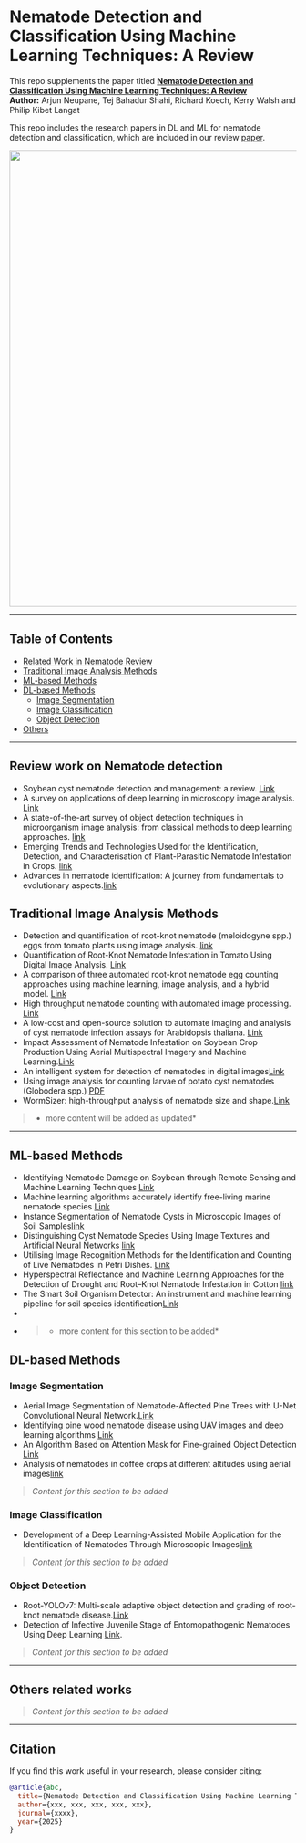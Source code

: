 # Nematode Detection and Classification Using Machine Learning Techniques: A Review

This repo supplements the paper titled **[Nematode Detection and Classification Using Machine Learning Techniques: A Review]()**  
**Author:** Arjun Neupane, Tej Bahadur Shahi, Richard Koech, Kerry Walsh and Philip Kibet Langat

This repo includes the research papers in DL and ML for nematode detection and classification, which are included in our review [paper]().

<p align="center">
<img src="Figure1.png" width="800">
</p>

---

## Table of Contents

  - [Related Work in Nematode Review](#related-work-in-nematode-review)  
  - [Traditional Image Analysis Methods](#traditional-image-analysis-methods)  
  - [ML-based Methods](#ml-based-methods)  
  - [DL-based Methods](#dl-based-methods)  
    - [Image Segmentation](#image-segmentation)  
    - [Image Classification](#image-classification)  
    - [Object Detection](#object-detection)  
  - [Others](#others)

---

## Review work on Nematode detection

- Soybean cyst nematode detection and management: a review. [Link](https://doi.org/10.1186/s13007-022-00933-8)
- A survey on applications of deep learning in microscopy image analysis. [Link](https://doi.org/10.1016/j.compbiomed.2021.104523)
- A state-of-the-art survey of object detection techniques in microorganism image analysis: from classical methods to deep learning approaches. [link](https://doi.org/10.1007/s10462-022-10209-1)
- Emerging Trends and Technologies Used for the Identification, Detection, and Characterisation of Plant-Parasitic Nematode Infestation in Crops. [link](https://doi.org/10.3390/plants13213041)
- Advances in nematode identification: A journey from fundamentals to evolutionary aspects.[link](https://doi.org/10.3390/d14070536)

## Traditional Image Analysis Methods
- Detection and quantification of root-knot nematode (meloidogyne spp.) eggs from tomato plants using image analysis. [link](https://doi.org/10.1109/ACCESS.2022.3223707)
- Quantification of Root-Knot Nematode Infestation in Tomato Using Digital Image Analysis. [Link](https://doi.org/10.3390/agronomy11122372)
- A comparison of three automated root-knot nematode egg counting approaches using machine learning, image analysis, and a hybrid model. [Link](https://doi.org/10.1094/PDIS-01-24-0217-SR)
- High throughput nematode counting with automated image processing. [Link](https://doi.org/10.1007/s10526-015-9703-2)
- A low-cost and open-source solution to automate imaging and analysis of cyst nematode infection assays for Arabidopsis thaliana. [Link](https://doi.org/10.1186/s13007-022-00963-2)
- Impact Assessment of Nematode Infestation on Soybean Crop Production Using Aerial Multispectral Imagery and Machine Learning.[Link](https://doi.org/10.3390/app14135482)
- An intelligent system for detection of nematodes in digital images[Link](https://doi.org/10.1109/IJCNN.2003.1223431)
- Using image analysis for counting larvae of potato cyst nematodes (Globodera spp.) [PDF](https://horizon.documentation.ird.fr/exl-doc/pleins_textes/fan/010005634.pdf)
- WormSizer: high-throughput analysis of nematode size and shape.[Link](https://doi.org/10.1371/journal.pone.0057142)
> * more content will be added as updated*

---

## ML-based Methods

- Identifying Nematode Damage on Soybean through Remote Sensing and Machine Learning Techniques [Link](https://www.mdpi.com/2073-4395/12/10/2404)  
- Machine learning algorithms accurately identify free-living marine nematode species [Link](https://peerj.com/articles/16216/)
- Instance Segmentation of Nematode Cysts in Microscopic Images of Soil Samples[link](https://doi.org/10.1109/embc.2019.8856567) 
- Distinguishing Cyst Nematode Species Using Image Textures and Artificial Neural Networks [link](https://doi.org/10.3390/agronomy13092277)
- Utilising Image Recognition Methods for the Identification and Counting of Live Nematodes in Petri Dishes. [Link](http://dx.doi.org/10.1109/ICCC62069.2024.10569308)
- Hyperspectral Reflectance and Machine Learning Approaches for the Detection of Drought and Root–Knot Nematode Infestation in Cotton [link](https://doi.org/10.3390/rs14164021)
- The Smart Soil Organism Detector: An instrument and machine learning pipeline for soil species identification[Link](https://doi.org/10.1016/j.bios.2022.114417)
- 
- > * more content for this section to be added*

## DL-based Methods

### Image Segmentation
- Aerial Image Segmentation of Nematode-Affected Pine Trees with U-Net Convolutional Neural Network.[Link](https://doi.org/10.3390/app14125087)
- Identifying pine wood nematode disease using UAV images and deep learning algorithms [Link](https://doi.org/10.3390/rs13020162)
- An Algorithm Based on Attention Mask for Fine-grained Object Detection [Link](https://doi.org/10.1109/CTISC52352.2021.00065)
- Analysis of nematodes in coffee crops at different altitudes using aerial images[link](https://doi.org/10.23919/EUSIPCO.2019.8902734)

> *Content for this section to be added*

### Image Classification
- Development of a Deep Learning-Assisted Mobile Application for the Identification of Nematodes Through Microscopic Images[link](https://doi.org/10.1002/moda.70000)
> *Content for this section to be added*

### Object Detection
- Root-YOLOv7: Multi-scale adaptive object detection and grading of root-knot nematode disease.[Link](https://doi.org/10.25165/j.ijabe.20251802.9414)
- Detection of Infective Juvenile Stage of Entomopathogenic Nematodes Using Deep Learning [Link](https://doi.org/10.1109/IBDAP62940.2024.10689709).
> *Content for this section to be added*

---

## Others related works

> *Content for this section to be added*

---

## Citation

If you find this work useful in your research, please consider citing:

```bibtex
@article{abc,
  title={Nematode Detection and Classification Using Machine Learning Techniques: A Review},
  author={xxx, xxx, xxx, xxx, xxx},
  journal={xxxx},
  year={2025}
}
